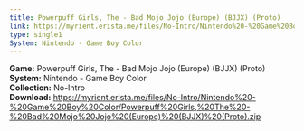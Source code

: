 ```yaml
---
title: Powerpuff Girls, The - Bad Mojo Jojo (Europe) (BJJX) (Proto)
link: https://myrient.erista.me/files/No-Intro/Nintendo%20-%20Game%20Boy%20Color/Powerpuff%20Girls,%20The%20-%20Bad%20Mojo%20Jojo%20(Europe)%20(BJJX)%20(Proto).zip
type: single1
System: Nintendo - Game Boy Color
---
```

<b>Game:</b> Powerpuff Girls, The - Bad Mojo Jojo (Europe) (BJJX) (Proto)<br>
<b>System:</b> Nintendo - Game Boy Color<br>
<b>Collection:</b> No-Intro<br>
<b>Download:</b> https://myrient.erista.me/files/No-Intro/Nintendo%20-%20Game%20Boy%20Color/Powerpuff%20Girls,%20The%20-%20Bad%20Mojo%20Jojo%20(Europe)%20(BJJX)%20(Proto).zip